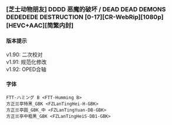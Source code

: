 ### [芝士动物朋友] DDDD 恶魔的破坏 / DEAD DEAD DEMONS DEDEDEDE DESTRUCTION [0-17][CR-WebRip][1080p][HEVC+AAC][简繁内封]
#### 版本提示
v1.90: 二次校对  
v1.91: 规范化修改  
v1.92: OPED合轴
#### 字体
```
FTT-ハミング B <FTT-Humming B>
方正兰亭特黑_GBK <FZLanTingHei-H-GBK>
方正兰亭圆_GBK_中 <FZLanTingYuan-DB-GBK>
方正兰亭中粗黑_GBK <FZLanTingHeiS-DB1-GBK>
```
